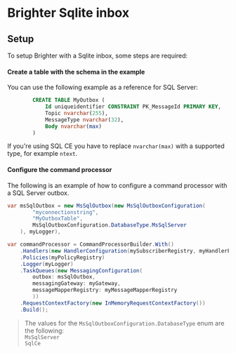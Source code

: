 # Brighter Sqlite inbox

## Setup

To setup Brighter with a Sqlite inbox, some steps are required:

#### Create a table with the schema in the example

You can use the following example as a reference for SQL Server:

```sql
        CREATE TABLE MyOutbox (
            Id uniqueidentifier CONSTRAINT PK_MessageId PRIMARY KEY,
            Topic nvarchar(255),
            MessageType nvarchar(32),
            Body nvarchar(max)
        )
```
If you're using SQL CE you have to replace `nvarchar(max)` with a supported type, for example `ntext`.

#### Configure the command processor

The following is an example of how to configure a command processor with a SQL Server outbox.

```csharp
var msSqlOutbox = new MsSqlOutbox(new MsSqlOutboxConfiguration(
        "myconnectionstring",
        "MyOutboxTable",
        MsSqlOutboxConfiguration.DatabaseType.MsSqlServer
    ), myLogger),

var commandProcessor = CommandProcessorBuilder.With()
    .Handlers(new HandlerConfiguration(mySubscriberRegistry, myHandlerFactory))
    .Policies(myPolicyRegistry)
    .Logger(myLogger)
    .TaskQueues(new MessagingConfiguration(
        outbox: msSqlOutbox,
        messagingGateway: myGateway,
        messageMapperRegistry: myMessageMapperRegistry
        ))
    .RequestContextFactory(new InMemoryRequestContextFactory())
    .Build();
```

> The values for the `MsSqlOutboxConfiguration.DatabaseType` enum are the following:  
> `MsSqlServer`  
> `SqlCe`
